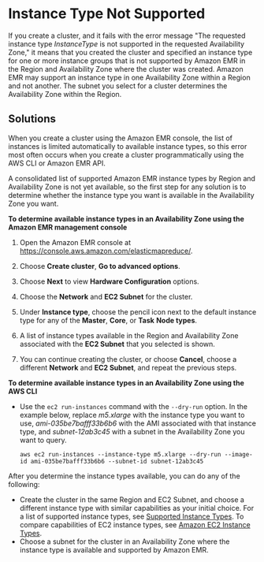 # Instance Type Not Supported<a name="emr-INSTANCE_TYPE_NOT_SUPPORTED-error"></a>

If you create a cluster, and it fails with the error message "The requested instance type *InstanceType* is not supported in the requested Availability Zone," it means that you created the cluster and specified an instance type for one or more instance groups that is not supported by Amazon EMR in the Region and Availability Zone where the cluster was created\. Amazon EMR may support an instance type in one Availability Zone within a Region and not another\. The subnet you select for a cluster determines the Availability Zone within the Region\.

## Solutions<a name="emr-INSTANCE_TYPE_NOT_SUPPORTED-error-solutions"></a>

When you create a cluster using the Amazon EMR console, the list of instances is limited automatically to available instance types, so this error most often occurs when you create a cluster programmatically using the AWS CLI or Amazon EMR API\.

A consolidated list of supported Amazon EMR instance types by Region and Availability Zone is not yet available, so the first step for any solution is to determine whether the instance type you want is available in the Availability Zone you want\.

**To determine available instance types in an Availability Zone using the Amazon EMR management console**

1. Open the Amazon EMR console at [https://console\.aws\.amazon\.com/elasticmapreduce/](https://console.aws.amazon.com/elasticmapreduce/)\.

1. Choose **Create cluster**, **Go to advanced options**\.

1. Choose **Next** to view **Hardware Configuration** options\.

1. Choose the **Network** and **EC2 Subnet** for the cluster\.

1. Under **Instance type**, choose the pencil icon next to the default instance type for any of the **Master**, **Core**, or **Task** **Node types**\.

1. A list of instance types available in the Region and Availability Zone associated with the **EC2 Subnet** that you selected is shown\.

1. You can continue creating the cluster, or choose **Cancel**, choose a different **Network** and **EC2 Subnet**, and repeat the previous steps\.

**To determine available instance types in an Availability Zone using the AWS CLI**
+ Use the `ec2 run-instances` command with the `--dry-run` option\. In the example below, replace *m5\.xlarge* with the instance type you want to use, *ami\-035be7bafff33b6b6* with the AMI associated with that instance type, and *subnet\-12ab3c45* with a subnet in the Availability Zone you want to query\.

  `aws ec2 run-instances --instance-type m5.xlarge --dry-run --image-id ami-035be7bafff33b6b6 --subnet-id subnet-12ab3c45`

After you determine the instance types available, you can do any of the following:
+ Create the cluster in the same Region and EC2 Subnet, and choose a different instance type with similar capabilities as your initial choice\. For a list of supported instance types, see [Supported Instance Types](emr-supported-instance-types.md)\. To compare capabilities of EC2 instance types, see [Amazon EC2 Instance Types](https://aws.amazon.com/ec2/instance-types/)\.
+ Choose a subnet for the cluster in an Availability Zone where the instance type is available and supported by Amazon EMR\. 